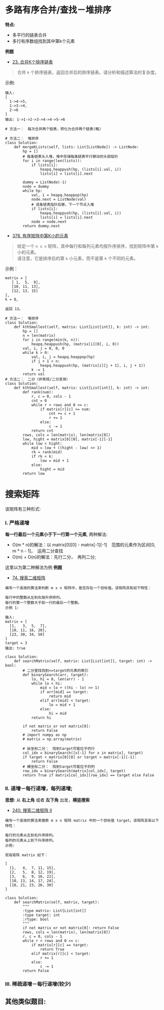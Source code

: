 # 多路有序合并/查找－堆排序
**特点:**　
- 多平行的链表合并
- 多行有序数组找到其中第k个元素

**例题**
- [23. 合并K个排序链表](https://leetcode-cn.com/problems/merge-k-sorted-lists/)
> 合并 `k` 个排序链表，返回合并后的排序链表。请分析和描述算法的复杂度。

示例:
```
输入:
[
  1->4->5,
  1->3->4,
  2->6
]
输出: 1->1->2->3->4->4->5->6
```
```python3
# 方法一：　每次合并两个链表，转化为合并两个链表(略)

# 方法二：　堆排序
class Solution:
    def mergeKLists(self, lists: List[ListNode]) -> ListNode:
        hp = []
        # 每条链表头入堆，堆中存储每条链表平行移动的头部指针
        for i in range(len(lists)):
            if lists[i]:
                heapq.heappush(hp, (lists[i].val, i))
                lists[i] = lists[i].next
        
        dummy = ListNode(-1)
        node = dummy
        while hp:
            val, i = heapq.heappop(hp)
            node.next = ListNode(val)
            # 该条链表指针后移，下一个节点入堆
            if lists[i]:
                heapq.heappush(hp, (lists[i].val, i))
                lists[i] = lists[i].next
            node = node.next
        return dummy.next
```

- [378. 有序矩阵中第K小的元素](https://leetcode-cn.com/problems/kth-smallest-element-in-a-sorted-matrix/)
> 给定一个 `n x n` 矩阵，其中每行和每列元素均按升序排序，找到矩阵中第 `k` 小的元素。     
请注意，它是排序后的第 `k` 小元素，而不是第 `k` 个不同的元素。

示例：
```
matrix = [
   [ 1,  5,  9],
   [10, 11, 13],
   [12, 13, 15]
],
k = 8,

返回 13。
```

```python3
# 方法一：　堆排序
class Solution:
    def kthSmallest(self, matrix: List[List[int]], k: int) -> int:
        hp = []
        n = len(matrix)
        for i in range(min(k, n)):
            heapq.heappush(hp, (matrix[i][0], i, 0))
        val, i, j = 0, 0, 0
        while k > 0:
            val, i, j = heapq.heappop(hp)
            if j + 1 < n:
                heapq.heappush(hp, (matrix[i][j + 1], i, j + 1))
            k -= 1
        return val
# 方法二：　二分（非常规/二分变体）
class Solution:
    def kthSmallest(self, matrix: List[List[int]], k: int) -> int:
        def rank(num):
            r, c = 0, cols - 1
            cnt = 0
            while r < rows and 0 <= c:
                if matrix[r][c] <= num:
                    cnt += c + 1
                    r += 1
                else:
                    c -= 1
            return cnt
        rows, cols = len(matrix), len(matrix[0])
        low, hight = matrix[0][0], matrix[-1][-1]
        while low < hight:
            mid = low + ((hight - low) >> 1)
            rk = rank(mid)
            if rk < k:
                low = mid + 1
            else:
                hight = mid
        return low
```

# 搜索矩阵
该矩阵有三种形式:
### I. 严格递增
**每一行最后一个元素小于下一行第一个元素**, 两种解法:
- O(m * n)的解法：以 matrix[0][0] - matrix[-1][-1]　范围的元素作为区间[0, m * n - 1]，　运用二分查找
- O(m) + O(n)的解法：先行二分，　再列二分;

这里以为第二种解法为例
**例题**
- [74. 搜索二维矩阵](https://leetcode-cn.com/problems/search-a-2d-matrix/)
```shell
编写一个高效的算法来判断 m x n 矩阵中，是否存在一个目标值。该矩阵具有如下特性：

每行中的整数从左到右按升序排列。
每行的第一个整数大于前一行的最后一个整数。
示例 1:

输入:
matrix = [
  [1,   3,  5,  7],
  [10, 11, 16, 20],
  [23, 30, 34, 50]
]
target = 3
输出: true
```
```python3
class Solution:
    def searchMatrix(self, matrix: List[List[int]], target: int) -> bool:
        # 二分查找找到<=target的元素的索引
        def binarySearch(arr, target):
            lo, hi = 0, len(arr) - 1
            while lo < hi:
                mid = lo + ((hi - lo) >> 1)
                if arr[mid] == target:
                    return mid
                elif arr[mid] < target:
                    lo = mid + 1
                else:
                    hi = mid
            return hi
        
        if not matrix or not matrix[0]:
            return False
        # import numpy as np
        # matrix = np.array(matrix)
        
        # 纵坐标二分：　找到target可能位于的行
        col_idx = binarySearch([x[-1] for x in matrix], target)
        if target < matrix[0][0] or target > matrix[-1][-1]:
            return False
        # 横坐标二分：　找到target可能位于的列
        row_idx = binarySearch(matrix[col_idx], target)
        return True if matrix[col_idx][row_idx] == target else False
```
### II. 递增－每行递增，每列递增;
**思想:** 从 **右上角** 或者 **左下角** 出发，**横竖搜索**
- [240. 搜索二维矩阵 II](https://leetcode-cn.com/problems/search-a-2d-matrix-ii/)
```shell
编写一个高效的算法来搜索 m x n 矩阵 matrix 中的一个目标值 target。该矩阵具有以下特性：

每行的元素从左到右升序排列。
每列的元素从上到下升序排列。
示例:

现有矩阵 matrix 如下：

[
  [1,   4,  7, 11, 15],
  [2,   5,  8, 12, 19],
  [3,   6,  9, 16, 22],
  [10, 13, 14, 17, 24],
  [18, 21, 23, 26, 30]
]
```
```python3
class Solution:
    def searchMatrix(self, matrix, target):
        """
        :type matrix: List[List[int]]
        :type target: int
        :rtype: bool
        """
        if not matrix or not matrix[0]: return False
        rows, cols = len(matrix), len(matrix[0])
        r, c = 0, cols - 1
        while r < rows and 0 <= c:
            if matrix[r][c] == target: 
                return True
            elif matrix[r][c] < target:
                r += 1
            else:
                c -= 1
        return False
```
### III. 稀疏递增－每行递增(较少)

## 其他类似题目:

